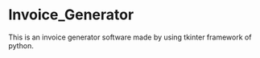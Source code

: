 # Invoice_Generator
This is an invoice generator software made by using tkinter framework of python.
